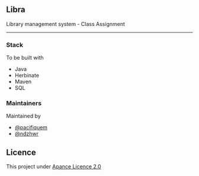 ## Libra  
Library management system  - 
Class Assignment    
___
### Stack  
To be built with
- Java
- Herbinate 
- Maven
- SQL

 ### Maintainers
 Maintained by 
- [@pacifiquem](https://github.com/pacifiquem)   
- [@ndzhwr](https://github.com/ndzhwr)

## Licence
This project under [Apance Licence 2.0](LICENCE)
